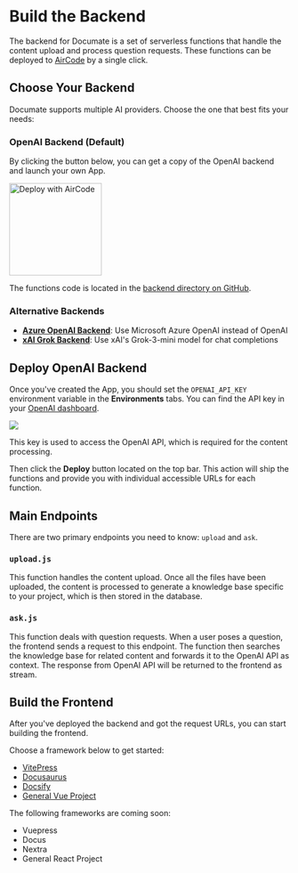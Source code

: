 # Build the Backend

The backend for Documate is a set of serverless functions that handle the content upload and process question requests. These functions can be deployed to [AirCode](https://aircode.io) by a single click.

## Choose Your Backend

Documate supports multiple AI providers. Choose the one that best fits your needs:

### OpenAI Backend (Default)

By clicking the button below, you can get a copy of the OpenAI backend and launch your own App.

<a href="https://aircode.io/dashboard?owner=AirCodeLabs&repo=documate&branch=main&path=backend&appname=Documate" style="display: inline-block" target="_blank">
  <img src="https://aircode.io/aircode-deploy-button.svg" alt="Deploy with AirCode" width="166">
</a>

The functions code is located in the [backend directory on GitHub](https://github.com/AirCodeLabs/documate/tree/main/backend).

### Alternative Backends

- **[Azure OpenAI Backend](../../alternative/azure-openai-backend/README.md)**: Use Microsoft Azure OpenAI instead of OpenAI
- **[xAI Grok Backend](/getting-started/xai-backend)**: Use xAI's Grok-3-mini model for chat completions

## Deploy OpenAI Backend

Once you've created the App, you should set the `OPENAI_API_KEY` environment variable in the __Environments__ tabs. You can find the API key in your [OpenAI dashboard](https://platform.openai.com/account/api-keys).

![](./_images/backend__set-environments.png)

This key is used to access the OpenAI API, which is required for the content processing.

Then click the __Deploy__ button located on the top bar. This action will ship the functions and provide you with individual accessible URLs for each function.

## Main Endpoints

There are two primary endpoints you need to know: `upload` and `ask`.

### `upload.js`

This function handles the content upload. Once all the files have been uploaded, the content is processed to generate a knowledge base specific to your project, which is then stored in the database.

### `ask.js`

This function deals with question requests. When a user poses a question, the frontend sends a request to this endpoint. The function then searches the knowledge base for related content and forwards it to the OpenAI API as context. The response from OpenAI API will be returned to the frontend as stream.

## Build the Frontend

After you've deployed the backend and got the request URLs, you can start building the frontend.

Choose a framework below to get started:

- [VitePress](/integration/vitepress)
- [Docusaurus](/integration/docusaurus)
- [Docsify](/integration/docsify)
- [General Vue Project](/getting-started/general-vue)

The following frameworks are coming soon:

- Vuepress
- Docus
- Nextra
- General React Project
